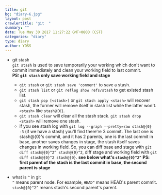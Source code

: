 ```yaml
---
title: git  
bg: "diary-6.jpg"
layout: post
crawlertitle: "git  "
summary: ""
date: Tue May 30 2017 11:27:22 GMT+0800 (CST)
categories: "diary"
type: diary
author: YDSS
---
```


* git stash  
    `git stash` is used to save temporarily your working which don't want 
    to commit immediately and clean your working field to last commit.  
    **PS: `git stash` only save working field and stage**

    - `git stash` or `git stash save 'comment'` to save a stash.
    - `git stash list` or `git reflog show refs/stash` to get existed stash list.
    - `git stash pop [<stash>]` or `git stash apply <stash>` will recover stash, 
        the former will remove itself in stash list while the latter won't. `<stash>`
        like `stash@{0}`.
    - `git stash clear` will clear all the stash stack. `git stash drop <stash>` will 
        remove one stash.
    - if you see stash log with `git log --graph --pretty=raw stash@{0} -3` (if we have a stash) you'll 
        find there're 3 commit. The last one is stash@{0}'s commit, and it has 2 parents, one 
        is the last commit in base, another saves changes in stage, the stash itself saves changes 
        in working field. So, you can diff base and stage with `git diff stash@{0}^2^ stash@{0}^2`, 
        diff stage and working field with `git diff stash@{0}^2 stash@{0}`. **see below what's 
        `stash@{0}^2^`**
        **PS: first parent of the stash is the last commit in base, the second parent is stage**

* what is `^` in git  
    `^` means parent node. For example, `HEAD^` means HEAD's parent commit. `stash@{0}^2^` means stash's 
    second parent's parent.
